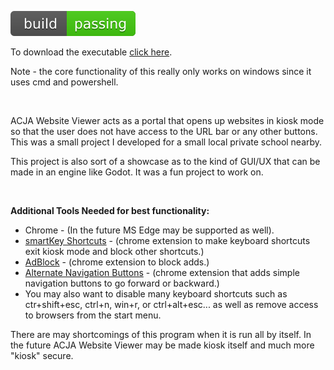 ![GitHub Workflow Status](https://raw.githubusercontent.com/cybergeek1943/badges/main/build-passing.svg)


To download the executable [click here](https://github.com/cybergeek1943/ACJA-Website-Viewer/releases/download/v3.22/ACJA-Website-Viewer.exe).

Note - the core functionality of this really only works on windows since it uses cmd and powershell.

&emsp;

ACJA Website Viewer acts as a portal that opens up websites in kiosk mode so that the user does not have access to the URL bar or any other buttons. This was a small project I developed for a small local private school nearby.

This project is also sort of a showcase as to the kind of GUI/UX that can be made in an engine like Godot. It was a fun project to work on.

&emsp;

**Additional Tools Needed for best functionality:**
- Chrome - (In the future MS Edge may be supported as well).
- [smartKey Shortcuts](https://chrome.google.com/webstore/detail/smartkey-shortcuts/aogbgmnbacmlobiajlmjhmbecjohglnl) - (chrome extension to make keyboard shortcuts exit kiosk mode and block other shortcuts.)
- [AdBlock](https://chrome.google.com/webstore/detail/adblock-%E2%80%94-best-ad-blocker/gighmmpiobklfepjocnamgkkbiglidom?hl=en) - (chrome extension to block adds.)
- [Alternate Navigation Buttons](https://chrome.google.com/webstore/detail/alternate-navigation-butt/biojkleepjmhindklmdcomngjkcngjmb/related?hl=en-US) - (chrome extension that adds simple navigation buttons to go forward or backward.)
- You may also want to disable many keyboard shortcuts such as ctr+shift+esc, ctrl+n, win+r, or ctrl+alt+esc... as well as remove access to browsers from the start menu. 

There are may shortcomings of this program when it is run all by itself. In the future ACJA Website Viewer may be made kiosk itself and much more "kiosk" secure.

